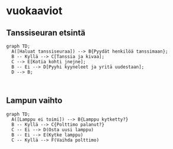 # vuokaaviot


## Tanssiseuran etsintä
```mermaid
graph TD;
  A([Haluat tanssiseuraa]) --> B{Pyydät henkilöä tanssimaan};
  B -- Kyllä --> C[Tanssia ja kivaa];
  C --> E[Kotia kohti jnejne];
  B -- Ei --> D[Pyyhi kyyneleet ja yritä uudestaan];
  D --> B;
  
  
```

## Lampun vaihto
```mermaid
graph TD;
  A([Lamppu ei toimi]) --> B{Lamppu kytketty?}
  B -- Kyllä --> C{Polttimo palanut?}
  C -- Ei --> D(Osta uusi lamppu)
  B -- Ei --> E(Kytke lamppu)
  C -- Kyllä --> F(Vaihda polttimo)
```
